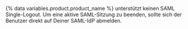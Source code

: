 {% data variables.product.product_name %} unterstützt keinen SAML Single-Logout. Um eine aktive SAML-Sitzung zu beenden, sollte sich der Benutzer direkt auf Deiner SAML-IdP abmelden.
